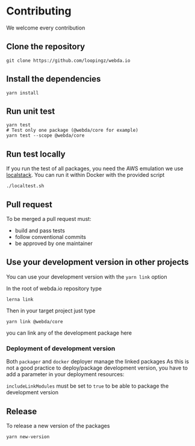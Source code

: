 # Contributing

We welcome every contribution

## Clone the repository

```
git clone https://github.com/loopingz/webda.io
```

## Install the dependencies

```
yarn install
```

## Run unit test

```
yarn test
# Test only one package (@webda/core for example)
yarn test --scope @webda/core
```

## Run test locally

If you run the test of all packages, you need the AWS emulation we use [localstack](https://github.com/localstack/localstack). You can run it within Docker with the provided script

```
./localtest.sh
```

## Pull request

To be merged a pull request must:

- build and pass tests
- follow conventional commits
- be approved by one maintainer

## Use your development version in other projects

You can use your development version with the `yarn link` option

In the root of webda.io repository type

```
lerna link
```

Then in your target project just type

```
yarn link @webda/core
```

you can link any of the development package here

### Deployment of development version

Both `packager` and `docker` deployer manage the linked packages
As this is not a good practice to deploy/package development version,
you have to add a parameter in your deployment resources:

`includeLinkModules` must be set to `true` to be able to package the development version

## Release

To release a new version of the packages

```
yarn new-version
```
